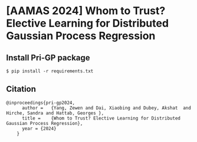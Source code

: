 # [AAMAS 2024] Whom to Trust? Elective Learning for Distributed Gaussian Process Regression
<!-- 
# Pri-GP: Prior-Aware Distributed Gaussian Process Regression -->

## Install Pri-GP package
```
$ pip install -r requirements.txt
```




## Citation
```
@inproceedings{pri-gp2024,
      author =   {Yang, Zewen and Dai, Xiaobing and Dubey, Akshat  and Hirche, Sandra and Hattab, Georges },
      title =    {Whom to Trust? Elective Learning for Distributed Gaussian Process Regression},
      year = {2024}
    }
```


